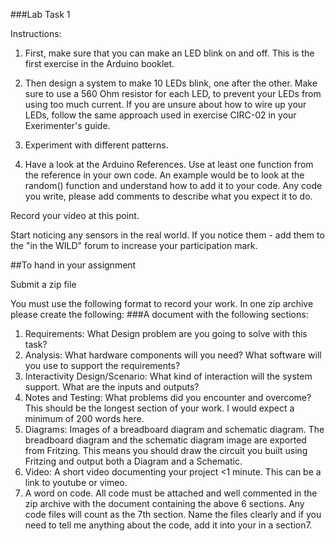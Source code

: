 ###Lab Task 1


Instructions:

1. First, make sure that you can make an LED blink on and off. This is the first exercise in the Arduino booklet.

2. Then design a system to make 10 LEDs blink, one after the other. Make sure to use a 560 Ohm resistor for each LED, to prevent your LEDs from using too much current. If you are unsure about how to wire up your LEDs, follow the same approach used in exercise CIRC-02 in your Exerimenter's guide.

3. Experiment with different patterns.

4. Have a look at the Arduino References.  Use at least one function from the reference in your own code.  An example would be to look at the random() function and understand how to add it to your code.  Any code you write, please add comments to describe what you expect it to do.

Record your video at this point.

Start noticing any sensors in the real world.  If you notice them - add them to the "in the WILD"  forum to increase your participation mark.

##To hand in your assignment

Submit a zip file 

You must use the following format to record your work. 
In one zip archive please create the following: 
###A document with the following sections: 
1. Requirements: What Design problem are you going to solve with this task?
2. Analysis: What hardware components will you need? What software will you use to support the requirements? 
3. Interactivity Design/Scenario: What kind of interaction will the system support. What are the inputs and outputs? 
4. Notes and Testing: What problems did you encounter and overcome? This should be the longest section of your work. I would expect a minimum of 200 words here. 
5. Diagrams: Images of a breadboard diagram and schematic diagram. The breadboard diagram and the schematic diagram image are exported from Fritzing. This means you should draw the circuit you built using Fritzing and output both a Diagram and a Schematic. 
6. Video: A short video documenting your project <1 minute. This can be a link to youtube or vimeo. 
7. A word on code. All code must be attached and well commented in the zip archive with the document containing the above 6 sections. Any code files will count as the 7th section. Name the files clearly and if you need to tell me anything about the code, add it into your in a section7. 


